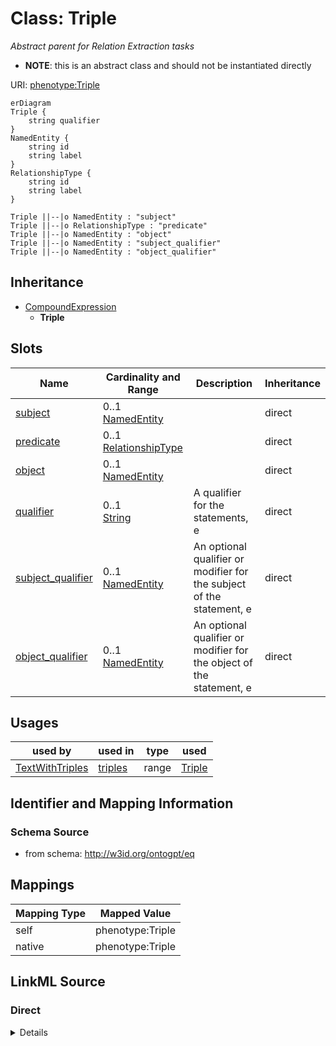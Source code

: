

# Class: Triple


_Abstract parent for Relation Extraction tasks_




* __NOTE__: this is an abstract class and should not be instantiated directly


URI: [phenotype:Triple](http://w3id.org/ontogpt/phenotype/Triple)



```mermaid
erDiagram
Triple {
    string qualifier  
}
NamedEntity {
    string id  
    string label  
}
RelationshipType {
    string id  
    string label  
}

Triple ||--|o NamedEntity : "subject"
Triple ||--|o RelationshipType : "predicate"
Triple ||--|o NamedEntity : "object"
Triple ||--|o NamedEntity : "subject_qualifier"
Triple ||--|o NamedEntity : "object_qualifier"

```




## Inheritance
* [CompoundExpression](CompoundExpression.md)
    * **Triple**



## Slots

| Name | Cardinality and Range | Description | Inheritance |
| ---  | --- | --- | --- |
| [subject](subject.md) | 0..1 <br/> [NamedEntity](NamedEntity.md) |  | direct |
| [predicate](predicate.md) | 0..1 <br/> [RelationshipType](RelationshipType.md) |  | direct |
| [object](object.md) | 0..1 <br/> [NamedEntity](NamedEntity.md) |  | direct |
| [qualifier](qualifier.md) | 0..1 <br/> [String](String.md) | A qualifier for the statements, e | direct |
| [subject_qualifier](subject_qualifier.md) | 0..1 <br/> [NamedEntity](NamedEntity.md) | An optional qualifier or modifier for the subject of the statement, e | direct |
| [object_qualifier](object_qualifier.md) | 0..1 <br/> [NamedEntity](NamedEntity.md) | An optional qualifier or modifier for the object of the statement, e | direct |





## Usages

| used by | used in | type | used |
| ---  | --- | --- | --- |
| [TextWithTriples](TextWithTriples.md) | [triples](triples.md) | range | [Triple](Triple.md) |






## Identifier and Mapping Information







### Schema Source


* from schema: http://w3id.org/ontogpt/eq





## Mappings

| Mapping Type | Mapped Value |
| ---  | ---  |
| self | phenotype:Triple |
| native | phenotype:Triple |





## LinkML Source

<!-- TODO: investigate https://stackoverflow.com/questions/37606292/how-to-create-tabbed-code-blocks-in-mkdocs-or-sphinx -->

### Direct

<details>
```yaml
name: Triple
description: Abstract parent for Relation Extraction tasks
from_schema: http://w3id.org/ontogpt/eq
is_a: CompoundExpression
abstract: true
attributes:
  subject:
    name: subject
    from_schema: http://w3id.org/ontogpt/eq
    rank: 1000
    domain_of:
    - Triple
    range: NamedEntity
  predicate:
    name: predicate
    from_schema: http://w3id.org/ontogpt/eq
    rank: 1000
    domain_of:
    - Triple
    range: RelationshipType
  object:
    name: object
    from_schema: http://w3id.org/ontogpt/eq
    rank: 1000
    domain_of:
    - Triple
    range: NamedEntity
  qualifier:
    name: qualifier
    description: A qualifier for the statements, e.g. "NOT" for negation
    from_schema: http://w3id.org/ontogpt/eq
    rank: 1000
    domain_of:
    - Triple
    range: string
  subject_qualifier:
    name: subject_qualifier
    description: An optional qualifier or modifier for the subject of the statement,
      e.g. "high dose" or "intravenously administered"
    from_schema: http://w3id.org/ontogpt/eq
    rank: 1000
    domain_of:
    - Triple
    range: NamedEntity
  object_qualifier:
    name: object_qualifier
    description: An optional qualifier or modifier for the object of the statement,
      e.g. "severe" or "with additional complications"
    from_schema: http://w3id.org/ontogpt/eq
    rank: 1000
    domain_of:
    - Triple
    range: NamedEntity

```
</details>

### Induced

<details>
```yaml
name: Triple
description: Abstract parent for Relation Extraction tasks
from_schema: http://w3id.org/ontogpt/eq
is_a: CompoundExpression
abstract: true
attributes:
  subject:
    name: subject
    from_schema: http://w3id.org/ontogpt/eq
    rank: 1000
    alias: subject
    owner: Triple
    domain_of:
    - Triple
    range: NamedEntity
  predicate:
    name: predicate
    from_schema: http://w3id.org/ontogpt/eq
    rank: 1000
    alias: predicate
    owner: Triple
    domain_of:
    - Triple
    range: RelationshipType
  object:
    name: object
    from_schema: http://w3id.org/ontogpt/eq
    rank: 1000
    alias: object
    owner: Triple
    domain_of:
    - Triple
    range: NamedEntity
  qualifier:
    name: qualifier
    description: A qualifier for the statements, e.g. "NOT" for negation
    from_schema: http://w3id.org/ontogpt/eq
    rank: 1000
    alias: qualifier
    owner: Triple
    domain_of:
    - Triple
    range: string
  subject_qualifier:
    name: subject_qualifier
    description: An optional qualifier or modifier for the subject of the statement,
      e.g. "high dose" or "intravenously administered"
    from_schema: http://w3id.org/ontogpt/eq
    rank: 1000
    alias: subject_qualifier
    owner: Triple
    domain_of:
    - Triple
    range: NamedEntity
  object_qualifier:
    name: object_qualifier
    description: An optional qualifier or modifier for the object of the statement,
      e.g. "severe" or "with additional complications"
    from_schema: http://w3id.org/ontogpt/eq
    rank: 1000
    alias: object_qualifier
    owner: Triple
    domain_of:
    - Triple
    range: NamedEntity

```
</details>